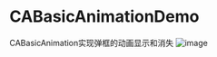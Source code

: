 # CABasicAnimationDemo
CABasicAnimation实现弹框的动画显示和消失
![image](https://github.com/Cutehf/HFTableViewHideNav/blob/master/弹出视图动画.gif)
